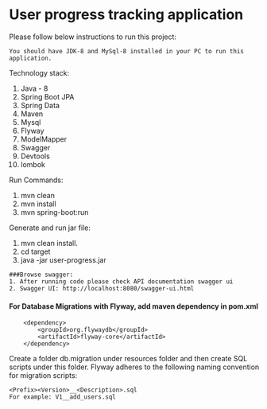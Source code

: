 # User progress tracking application 

Please follow below instructions to run this project:

```
You should have JDK-8 and MySql-8 installed in your PC to run this application.
```

Technology stack:
1. Java - 8
2. Spring Boot JPA
3. Spring Data
4. Maven
5. Mysql
6. Flyway
7. ModelMapper
8. Swagger
9. Devtools
10. lombok

Run Commands:
1. mvn clean
2. mvn install
3. mvn spring-boot:run

Generate and run jar file:
1. mvn clean install.
2. cd target
3. java -jar user-progress.jar
```
###Browse swagger:
1. After running code please check API documentation swagger ui 
2. Swagger UI: http://localhost:8080/swagger-ui.html
```

#### For Database Migrations with Flyway, add maven dependency in pom.xml

```
    <dependency>
        <groupId>org.flywaydb</groupId>
        <artifactId>flyway-core</artifactId>
    </dependency>
```
Create a folder db.migration under resources folder and then
create SQL scripts under this folder. 
Flyway adheres to the following naming convention for migration scripts:
```
<Prefix><Version>__<Description>.sql
For example: V1__add_users.sql
```